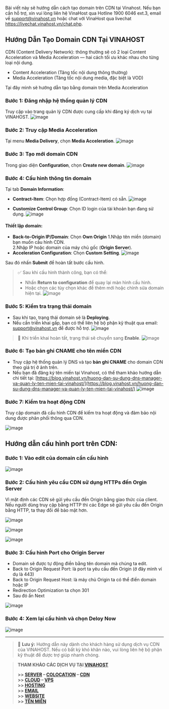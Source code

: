 Bài viết này sẽ hướng dẫn cách tạo domain trên CDN tại Vinahost. Nếu bạn cần hỗ trợ, xin vui lòng liên hệ VinaHost qua Hotline 1900 6046 ext.3, email về support@vinahost.vn hoặc chat với VinaHost qua livechat https://livechat.vinahost.vn/chat.php.
## Hướng Dẫn Tạo Domain CDN Tại VINAHOST
CDN (Content Delivery Network): thông thường sẽ có 2 loại Content Acceleration và Media Acceleration — hai cách tối ưu khác nhau cho từng loại nội dung.  
- Content Acceleration (Tăng tốc nội dung thông thường)  
-  Media Acceleration (Tăng tốc nội dung media, đặc biệt là VOD)
  
Tại đây mình sẽ hướng dẫn tạo bằng domain trên Media Acceleration
### Bước 1: Đăng nhập hệ thống quản lý CDN
Truy cập vào trang quản lý CDN được cung cấp khi đăng ký dịch vụ tại VINAHOST.
![image](https://github.com/user-attachments/assets/73d11ae4-2657-4fd2-acbe-5b45899cc285)

### Bước 2: Truy cập Media Acceleration
Tại menu **Media Delivery**, chọn **Media Acceleration**.
![image](https://github.com/user-attachments/assets/54f5396e-62a0-422c-9d1b-46d9968cef9e)

### Bước 3: Tạo mới domain CDN
Trong giao diện **Configuration**, chọn **Create new domain**.
![image](https://github.com/user-attachments/assets/0efe54bf-cb58-4019-b47c-54a44c71d60a)

### Bước 4: Cấu hình thông tin domain

Tại tab **Domain Information**:

- **Contract-Item**: Chọn hợp đồng (Contract-Item) có sẵn.
![image](https://github.com/user-attachments/assets/64fae013-f049-45ab-9c59-2ec97aea95a5)

- **Customize Control Group**: Chọn ID login của tài khoản bạn đang sử dụng.
![image](https://github.com/user-attachments/assets/1b8b6152-7042-4057-9357-c9943145d4a7)

#### Thiết lập domain:
- **Back-to-Origin IP/Domain**: Chọn **Own Origin**
  1.Nhập tên miền (domain) bạn muốn cấu hình CDN.  
  2.Nhập IP hoặc domain của máy chủ gốc (**Origin Server**).
- **Acceleration Configuration**: Chọn **Custom Setting**.
![image](https://github.com/user-attachments/assets/fbf05e67-7659-4741-a1ec-4cee45eaa3b5)


Sau đó nhấn **Submit** để hoàn tất bước cấu hình.

> ✅ Sau khi cấu hình thành công, bạn có thể:
> - Nhấn **Return to configuration** để quay lại màn hình cấu hình.
> - Hoặc chọn các tùy chọn khác để thêm mới hoặc chỉnh sửa domain hiện tại.
![image](https://github.com/user-attachments/assets/269bfb6c-acef-4aa6-9e5a-2ff567ecf1c5)


### Bước 5: Kiểm tra trạng thái domain

- Sau khi tạo, trạng thái domain sẽ là **Deploying**.
- Nếu cần triển khai gấp, bạn có thể liên hệ bộ phận kỹ thuật qua email: [support@vinahost.vn](mailto:support@vinahost.vn) để được hỗ trợ.
![image](https://github.com/user-attachments/assets/83eb8b8a-10ca-4d08-8516-cf5a5d5d1a2d)


> 🔄 Khi triển khai hoàn tất, trạng thái sẽ chuyển sang **Enable**.
![image](https://github.com/user-attachments/assets/f3c22088-19dd-497c-a4cc-406faf3f005b)

### Bước 6: Tạo bản ghi CNAME cho tên miền CDN

- Truy cập hệ thống quản lý DNS và tạo **bản ghi CNAME** cho domain CDN theo giá trị ở ảnh trên.
- Nếu bạn đã đăng ký tên miền tại Vinahost, có thể tham khảo hướng dẫn chi tiết tại:
  [https://blog.vinahost.vn/huong-dan-su-dung-dns-manager-va-quan-ly-ten-mien-tai-vinahost/](https://blog.vinahost.vn/huong-dan-su-dung-dns-manager-va-quan-ly-ten-mien-tai-vinahost/)
![image](https://github.com/user-attachments/assets/03bd506e-f254-4bd6-a4e4-d8942782be0d)

### Bước 7: Kiểm tra hoạt động CDN

Truy cập domain đã cấu hình CDN để kiểm tra hoạt động và đảm bảo nội dung được phân phối thông qua CDN.

![image](https://github.com/user-attachments/assets/7b468a81-f458-4bc1-aece-709b2368f939)

## Hướng dẫn cấu hình port trên CDN:

### Bước 1: Vào edit của domain cần cấu hình

![image](https://github.com/user-attachments/assets/03f7608d-e0a4-4b8a-80b3-78123fc95caf)

### Bước 2: Cấu hình yêu cầu CDN sử dụng HTTPs đến Orgin Server
Vì mặt định các CDN sẽ gửi yêu cầu đến Origin bằng giao thức của client.  
Nếu người dùng truy cập bằng HTTP thì các Edge sẽ gửi yêu cầu đến Origin bằng HTTP, ta thay đổi để bảo mật hơn.  

![image](https://github.com/user-attachments/assets/3e91ff1b-998a-4605-b0f4-9621703547eb)

![image](https://github.com/user-attachments/assets/ab300629-c41f-4b8a-aafc-ffaf56cd27f3)

![image](https://github.com/user-attachments/assets/4f599ab1-47bf-4bac-954b-97c5a0bee86b)

### Bước 3: Cấu hình Port cho Origin Server
- Domain sẽ được tự động điền bằng tên domain mà chúng ta edit.
- Back to Origin Request Port: là port ta yêu cầu đến Origin (ở đây mình ví dụ là 443)
- Back to Origin Request Host: là máy chủ Origin ta có thể điền domain hoặc IP
- Redirection Optimization ta chọn 301 
- Sau đó ấn Next 

![image](https://github.com/user-attachments/assets/e777ee00-9104-4eea-846c-f57838187b87)

### Bước 4: Xem lại cấu hình và chọn Deloy Now
![image](https://github.com/user-attachments/assets/197b3289-ef4c-4f9f-a7f8-08920a795366)

---

> 📝 **Lưu ý:** Hướng dẫn này dành cho khách hàng sử dụng dịch vụ CDN của VINAHOST. Nếu có bất kỳ khó khăn nào, vui lòng liên hệ bộ phận kỹ thuật để được trợ giúp nhanh chóng.


> **THAM KHẢO CÁC DỊCH VỤ TẠI [VINAHOST](https://vinahost.vn/)**
>
> **\>> [SERVER](https://vinahost.vn/thue-may-chu-rieng/) – [COLOCATION](https://vinahost.vn/colocation.html) – [CDN](https://vinahost.vn/dich-vu-cdn-chuyen-nghiep)**<br>
> **\>> [CLOUD](https://vinahost.vn/cloud-server-gia-re/) – [VPS](https://vinahost.vn/vps-ssd-chuyen-nghiep/)**<br>
> **\>> [HOSTING](https://vinahost.vn/wordpress-hosting)**<br>
> **\>> [EMAIL](https://vinahost.vn/email-hosting)**<br>
> **\>> [WEBSITE](http://vinawebsite.vn/)**<br>
> **\>> [TÊN MIỀN](https://vinahost.vn/ten-mien-gia-re/)**
